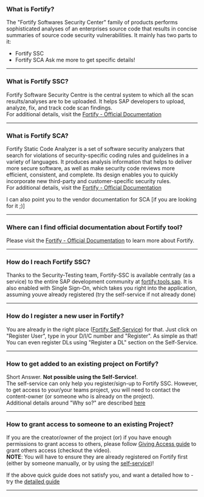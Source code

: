 ### What is Fortify?
<!-- What is SSC -->
<!-- what is fortify sca -->
The "Fortify Softwares Security Center" family of products performs sophisticated analyses of an enterprises source code that results in concise summaries of source code security vulnerabilities.
It mainly has two parts to it:
- Fortify SSC
- Fortify SCA
Ask me more to get specific details!

---

### What is Fortify SSC?
<!-- What is SSC -->
Fortify Software Security Centre is the central system to which all the scan results/analyses are to be uploaded. It helps SAP developers to upload, analyze, fix, and track code scan findings.  
For additional details, visit the [Fortify - Official Documentation](https://github.wdf.sap.corp/pages/Security-Testing/doc/fortify-doc/)

---

### What is Fortify SCA?
<!-- What is SCA -->
Fortify Static Code Analyzer is a set of software security analyzers that search for violations of security-specific coding rules and guidelines in a variety of languages. It produces analysis information that helps to deliver more secure software, as well as make security code reviews more efficient, consistent, and complete. Its design enables you to quickly incorporate new third-party and customer-specific security rules.  
For additional details, visit the [Fortify - Official Documentation](https://github.wdf.sap.corp/pages/Security-Testing/doc/fortify-doc/)

I can also point you to the vendor documentation for SCA [if you are looking for it ;)]

---

### Where can I find official documentation about Fortify tool?
Please visit the [Fortify - Official Documentation](https://github.wdf.sap.corp/pages/Security-Testing/doc/fortify-doc/) to learn more about Fortify.

---

### How do I reach Fortify SSC?
<!-- How can I login to Fortify --->
<!-- What is the URL for Fortify --->
Thanks to the Security-Testing team, Fortify-SSC is available centrally (as a service) to the entire SAP development community at [fortify.tools.sap](https://fortify.tools.sap/ssc]). It is also enabled with Single Sign-On, which takes you right into the application, assuming youve already registered (try the self-service if not already done)

---

### How do I register a new user in Fortify?
<!-- How to add new user to Fortify? -->
<!-- How to get access to Fortify? -->
<!-- I have never logged in to the SSC yet. How do I obtain credentials? -->
You are already in the right place ([Fortify Self-Service](https://selfservice.fortify.tools.sap/)) for that. Just click on "Register User", type in your D/I/C number and "Register". As simple as that!
You can even register DLs using "Register a DL" section on the Self-Service.

---

### How to get added to an existing project on Fortify?
<!-- how to get access to my project -->
<!-- Can you add me to the project  -->
<!-- requesting access to a project -->
Short Answer. **Not possible using the Self-Service!**.  
The self-service can only help you register/sign-up to Fortify SSC. However, to get access to your/your teams project, you will need to contact the content-owner (or someone who is already on the project).  
Additional details around "Why so?" are described [here](https://github.wdf.sap.corp/pages/Security-Testing/doc/fortify-doc/access/#access-to-existing-application-versions)

---

### How to grant access to someone to an existing Project?
<!-- Grant access to application version -->
<!-- Provide access to project -->
<!-- Allow access to someone to my project -->
<!-- Grant permissions to view my project -->
<!-- What to do to give access to someone to my project -->
<!-- Can I grant access to a DL for my project -->
If you are the creator/owner of the project (or) if you have enough permissions to grant access to others, please follow [Giving Access guide](https://github.wdf.sap.corp/pages/Security-Testing/doc/fortify-doc/access/#giving-access) to grant others access (checkout the video).  
**NOTE**: You will have to ensure they are already registered on Fortify first (either by someone manually, or by using the [self-service](https://selfservice.fortify.tools.sap/))!

If the above quick guide does not satisfy you, and want a detailed how to - try the [detailed guide](https://jam4.sapjam.com/blogs/show/MgMPOUEiYyvwdkWVNVEkWh)

---
